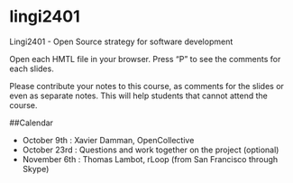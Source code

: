 # lingi2401
Lingi2401 - Open Source strategy for software development

Open each HMTL file in your browser. Press “P” to see the comments for each slides.

Please contribute your notes to this course, as comments for the slides or even as separate notes. This will help students that cannot attend the course.

##Calendar
- October 9th : Xavier Damman, OpenCollective
- October 23rd : Questions and work together on the project (optional)
- November 6th : Thomas Lambot, rLoop  (from San Francisco through Skype)